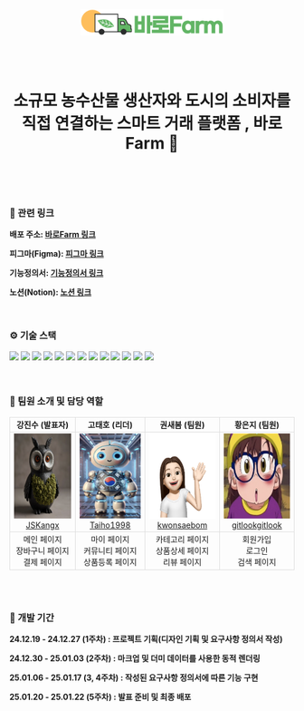 <br>
<div align='center'> <img src='./public/images/BaroFarmLogo_long.png' width=50%> </div>
<br>

# <br> <div align='center'> 소규모 농수산물 생산자와 도시의 소비자를 직접 연결하는 스마트 거래 플랫폼 , 바로Farm 🌱 </div> <br>

<br>

### 🔗 관련 링크

<b> 배포 주소: [바로Farm 링크](https://barofarm.netlify.app/)</b>

<b> 피그마(Figma): [피그마 링크](<https://www.figma.com/design/ThTdy4bAI2dDMxaRcDPFAW/4%EB%94%B8%EB%9D%BC---%EB%B0%94%EB%A1%9C%ED%8C%9C(Farm)?node-id=0-1&p=f&t=O2YRQAev0xPoQLzn-0>)</b>

<b> 기능정의서: [기능정의서 링크](https://docs.google.com/spreadsheets/d/12brCwjbi5Jx5qKoXahrMsqFkfG7VHe_1B374fup5QQg/edit?gid=0#gid=0)</b>

<b> 노션(Notion): [노션 링크](https://www.notion.so/4-4-3275fa56674041069f61c44806d2d11e?pvs=4)</b>

<br>

### ⚙️ 기술 스택

<div>
  <!-- 개발 도구 -->
  <img src="https://img.shields.io/badge/git-F05032?style=for-the-badge&logo=git&logoColor=white">
  <img src="https://img.shields.io/badge/github-181717?style=for-the-badge&logo=github&logoColor=white">
  <img src="https://img.shields.io/badge/figma-666666?style=for-the-badge&logo=figma&logoColor=white">
  <!-- 빌드 도구 -->
  <img src="https://img.shields.io/badge/vite-646CFF?style=for-the-badge&logo=vite&logoColor=white">
  <!-- 프론트엔드 기본 기술 -->
  <img src="https://img.shields.io/badge/html5-E34F26?style=for-the-badge&logo=html5&logoColor=white">
  <img src="https://img.shields.io/badge/css-1572B6?style=for-the-badge&logo=css3&logoColor=white">
  <img src="https://img.shields.io/badge/javascript-F7DF1E?style=for-the-badge&logo=javascript&logoColor=black">
  <!-- 프레임워크 및 스타일링 -->
  <img src="https://img.shields.io/badge/react-61DAFB?style=for-the-badge&logo=react&logoColor=white">
  <img src="https://img.shields.io/badge/tailwindcss-06B6D4?style=for-the-badge&logo=tailwindcss&logoColor=white">
  <!-- 상태 관리 및 데이터 페칭 -->
  <img src="https://img.shields.io/badge/zustand-00B899?style=for-the-badge&logo=&logoColor=white">
  <img src="https://img.shields.io/badge/tanstack query-FF4154?style=for-the-badge&logo=reactquery&logoColor=white">
  <!-- 라우팅 -->
  <img src="https://img.shields.io/badge/reactrouter-CA4245?style=for-the-badge&logo=reactrouter&logoColor=white">
  <!-- 배포 -->
  <img src="https://img.shields.io/badge/netlify-00C7B7?style=for-the-badge&logo=netlify&logoColor=white">
</div>
<br>
<br>

### 🐝 팀원 소개 및 담당 역할

<table style="border-collapse: collapse;">
    <tr>
      <td style="border: 1px solid #ddd; text-align: center;"><strong>강진수 (발표자)</strong></td>
      <td style="border: 1px solid #ddd; text-align: center;"><strong>고태호 (리더)</strong></td>
      <td style="border: 1px solid #ddd; text-align: center;"><strong>권새봄 (팀원)</strong></td>
      <td style="border: 1px solid #ddd; text-align: center;"><strong>황은지 (팀원)</strong></td>
    </tr>
    <tr>
      <td style="border: 1px solid #ddd; text-align: center;">
        <a href="https://github.com/JSKangx">
          <img src="./public/images/reademe/jinsu.png" width="150" height="150"><br/>JSKangx
        </a>
      </td>
      <td style="border: 1px solid #ddd; text-align: center;">
        <a href="https://github.com/Taiho1998">
          <img src="./public/images/reademe/taiho.png" width="150" height="150"><br/>Taiho1998
        </a>
      </td>
      <td style="border: 1px solid #ddd; text-align: center;">
        <a href="https://github.com/kwonsaebom">
          <img src="./public/images/reademe/seabom.png" width="150" height="150"><br/>kwonsaebom
        </a>
      </td>
      <td style="border: 1px solid #ddd; text-align: center;">
        <a href="https://github.com/gitlookgitlook">
          <img src="./public/images/reademe/eunji.png" width="150" height="150"><br/>gitlookgitlook
        </a>
      </td>
    </tr>
    <tr>
      <td style="border: 1px solid #ddd;">
        <p align="center" style="margin: 0;">
          메인 페이지<br/>
          장바구니 페이지<br/>
          결제 페이지
        </p>
      </td>
      <td style="border: 1px solid #ddd;">
        <p align="center" style="margin: 0;">
          마이 페이지<br/>
          커뮤니티 페이지<br/>
          상품등록 페이지
        </p>
      </td>
      <td style="border: 1px solid #ddd;">
        <p align="center" style="margin: 0;">
          카테고리 페이지<br/>
          상품상세 페이지<br/>
          리뷰 페이지
        </p>
      </td>
      <td style="border: 1px solid #ddd;">
        <p align="center" style="margin: 0;">
          회원가입<br/>
          로그인<br/>
          검색 페이지
        </p>
      </td>
    </tr>
</table>
<br>
<br>

### 📆 개발 기간

<b>24.12.19 - 24.12.27 (1주차) : 프로젝트 기획(디자인 기획 및 요구사항 정의서 작성)</b>

<b>24.12.30 - 25.01.03 (2주차) : 마크업 및 더미 데이터를 사용한 동적 렌더링</b>

<b>25.01.06 - 25.01.17 (3, 4주차) : 작성된 요구사항 정의서에 따른 기능 구현</b>

<b>25.01.20 - 25.01.22 (5주차) : 발표 준비 및 최종 배포</b>
